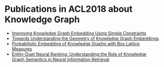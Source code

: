 # Publications in ACL2018 about Knowledge Graph
* [Improving Knowledge Graph Embedding Using Simple Constraints](https://github.com/wds-seu/Knowledge-Graph-Publications/blob/master/conference_publication/acl2018/dww_acl2018/README.md)
* [Towards Understanding the Geometry of Knowledge Graph Embeddings](https://github.com/wds-seu/Knowledge-Graph-Publications/blob/master/conference_publication/acl2018/cst_acl2018/README.md)
* [Probabilistic Embedding of Knowledge Graphs with Box Lattice Measures](https://github.com/wds-seu/Knowledge-Graph-Publications/blob/master/conference_publication/acl2018/vlm_acl2018/README.md)
* [Entity-Duet Neural Ranking: Understanding the Role of Knowledge Graph Semantics in Neural Information Retrieval](https://github.com/wds-seu/Knowledge-Graph-Publications/blob/master/conference_publication/acl2018/lxs_acl2018/README.md)
